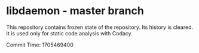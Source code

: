 # libdaemon - master branch

This repository contains frozen state of the repository.
Its history is cleared. It is used only for static code
analysis with Codacy.

Commit Time: 1705469400